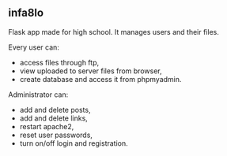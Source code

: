 ## infa8lo
Flask app made for high school.
It manages users and their files. 

Every user can:
* access files through ftp,
* view uploaded to server files from browser,
* create database and access it from phpmyadmin.

Administrator can:
* add and delete posts,
* add and delete links,
* restart apache2,
* reset user passwords,
* turn on/off login and registration.
